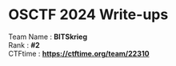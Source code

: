 # OSCTF 2024 Write-ups
Team Name : **BITSkrieg**  
Rank : **#2**  
CTFtime : **https://ctftime.org/team/22310**